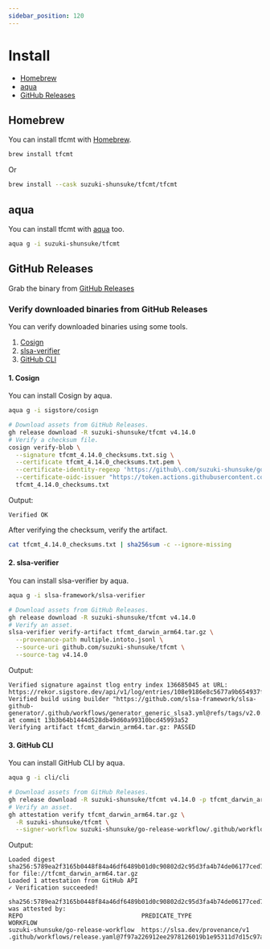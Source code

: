 ```yaml
---
sidebar_position: 120
---
```


# Install

- [Homebrew](#homebrew)
- [aqua](#aqua)
- [GitHub Releases](#github-releases)

## Homebrew

You can install tfcmt with [Homebrew](https://brew.sh/).

```sh
brew install tfcmt
```

Or

```sh
brew install --cask suzuki-shunsuke/tfcmt/tfcmt
```

## aqua

You can install tfcmt with [aqua](https://aquaproj.github.io/) too.

```sh
aqua g -i suzuki-shunsuke/tfcmt
```

## GitHub Releases

Grab the binary from [GitHub Releases](https://github.com/suzuki-shunsuke/tfcmt/releases)

### Verify downloaded binaries from GitHub Releases

You can verify downloaded binaries using some tools.

1. [Cosign](https://github.com/sigstore/cosign)
1. [slsa-verifier](https://github.com/slsa-framework/slsa-verifier)
1. [GitHub CLI](https://cli.github.com/)

#### 1. Cosign

You can install Cosign by aqua.

```sh
aqua g -i sigstore/cosign
```

```sh
# Download assets from GitHub Releases.
gh release download -R suzuki-shunsuke/tfcmt v4.14.0
# Verify a checksum file.
cosign verify-blob \
  --signature tfcmt_4.14.0_checksums.txt.sig \
  --certificate tfcmt_4.14.0_checksums.txt.pem \
  --certificate-identity-regexp 'https://github\.com/suzuki-shunsuke/go-release-workflow/\.github/workflows/release\.yaml@.*' \
  --certificate-oidc-issuer "https://token.actions.githubusercontent.com" \
  tfcmt_4.14.0_checksums.txt
```

Output:

```
Verified OK
```

After verifying the checksum, verify the artifact.

```sh
cat tfcmt_4.14.0_checksums.txt | sha256sum -c --ignore-missing
```

#### 2. slsa-verifier

You can install slsa-verifier by aqua.

```sh
aqua g -i slsa-framework/slsa-verifier
```

```sh
# Download assets from GitHub Releases.
gh release download -R suzuki-shunsuke/tfcmt v4.14.0
# Verify an asset.
slsa-verifier verify-artifact tfcmt_darwin_arm64.tar.gz \
  --provenance-path multiple.intoto.jsonl \
  --source-uri github.com/suzuki-shunsuke/tfcmt \
  --source-tag v4.14.0
```

Output:

```
Verified signature against tlog entry index 136685045 at URL: https://rekor.sigstore.dev/api/v1/log/entries/108e9186e8c5677a9b654937f69fcad5c5078be5a058025d612085e3f1befcae9b51fbcaca3edd08
Verified build using builder "https://github.com/slsa-framework/slsa-github-generator/.github/workflows/generator_generic_slsa3.yml@refs/tags/v2.0.0" at commit 13b3b64b1444d528db49d60a99310bcd45993a52
Verifying artifact tfcmt_darwin_arm64.tar.gz: PASSED
```

#### 3. GitHub CLI

You can install GitHub CLI by aqua.

```sh
aqua g -i cli/cli
```

```sh
# Download assets from GitHub Releases.
gh release download -R suzuki-shunsuke/tfcmt v4.14.0 -p tfcmt_darwin_arm64.tar.gz
# Verify an asset.
gh attestation verify tfcmt_darwin_arm64.tar.gz \
  -R suzuki-shunsuke/tfcmt \
  --signer-workflow suzuki-shunsuke/go-release-workflow/.github/workflows/release.yaml
```

Output:

```
Loaded digest sha256:5789ea2f3165b0448f84a46df6489b01d0c90802d2c95d3fa4b74de06177ced7 for file://tfcmt_darwin_arm64.tar.gz
Loaded 1 attestation from GitHub API
✓ Verification succeeded!

sha256:5789ea2f3165b0448f84a46df6489b01d0c90802d2c95d3fa4b74de06177ced7 was attested by:
REPO                                 PREDICATE_TYPE                  WORKFLOW                                                               
suzuki-shunsuke/go-release-workflow  https://slsa.dev/provenance/v1  .github/workflows/release.yaml@7f97a226912ee2978126019b1e95311d7d15c97a
```
